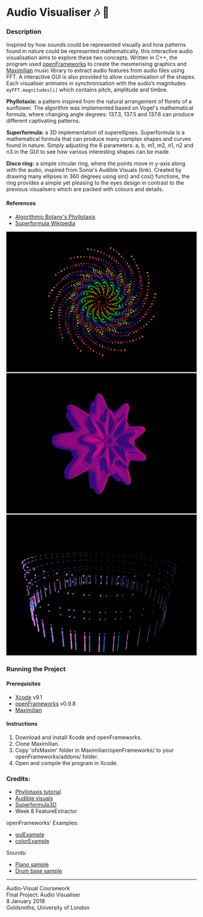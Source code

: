 # Audio Visualiser 🎶 🌈

### Description
Inspired by how sounds could be represented visually and how patterns found in nature could be represented mathematically, this interactive audio visualisation aims to explore these two concepts. Written in C++, the program used [openFrameworks](http://openframeworks.cc/download/) to create the mesmerising graphics and [Maximilian](https://github.com/micknoise/Maximilian) music library to extract audio features from audio files using FFT. A interactive GUI is also provided to allow customisation of the shapes. Each visualiser animates in synchronisation with the audio’s magnitudes `myFFT.magnitudes[i]` which contains pitch, amplitude and timbre.

**Phyllotaxis:** a pattern inspired from the natural arrangement of florets of a sunflower. The algorithm was implemented based on Vogel's mathematical formula, where changing angle degrees: 137.3, 137.5 and 137.6 can produce different captivating patterns.
	
**Superformula:** a 3D implementation of superellipses. Superformula is a mathematical formula that can produce many complex shapes and curves found in nature. Simply adjusting the 6 parameters: a, b, m1, m2, n1, n2 and n3 in the GUI to see how various interesting shapes can be made.

**Disco ring:** a simple circular ring, where the points move in y-axis along with the audio, inspired from Sonia's Audible Visuals (link). Created by drawing many ellipses in 360 degrees using sin() and cos() functions, the ring provides a simple yet pleasing to the eyes design in contrast to the previous visualisers which are packed with colours and details.

#### References
- [Algorithmic Botany's Phyllotaxis](http://algorithmicbotany.org/papers/abop/abop-ch4.pdf)
- [Superformula Wikipedia](https://en.wikipedia.org/wiki/Superformula)

![screenshot](bin/data/screenshots/phyllotaxis.png)
![screenshot](bin/data/screenshots/superformula.png)
![screenshot](bin/data/screenshots/ring.png)

### Running the Project
#### Prerequisites
- [Xcode](https://itunes.apple.com/us/app/xcode/id497799835?mt=12) v9.1 
- [openFrameworks](http://openframeworks.cc/download/) v0.9.8
- [Maximilian](https://github.com/micknoise/Maximilian)

#### Instructions
1. Download and install Xcode and openFrameworks.
2. Clone Maximilian.
3. Copy 'ofxMaxim' folder in Maximilian/openFrameworks/ to your openFrameworks/addons/ folder.
4. Open and compile the program in Xcode.

### Credits:
- [Phyllotaxis tutorial](https://www.youtube.com/watch?v=KWoJgHFYWxY)
- [Audible visuals](https://soniaboller.github.io/audible-visuals/)
- [Superformula3D](https://github.com/kamend/Superformula3d)
- Week 8 FeatureExtractor

openFrameworks' Examples:
- [guiExample](https://github.com/openframeworks/openFrameworks/tree/master/examples/gui/guiExample)
- [colorExample](https://github.com/openframeworks/openFrameworks/tree/master/examples/graphics/colorExample)

Sounds:
- [Piano sample](https://freesound.org/people/Lemoncreme/sounds/186942/)
- [Drum base sample](https://freesound.org/people/Snapper4298/sounds/156680/)

---
Audio-Visual Coursework  
Final Project: Audio Visualiser  
8 January 2018  
Goldsmiths, University of London
